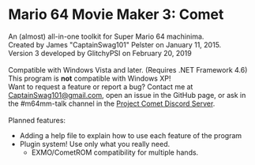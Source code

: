 # Mario 64 Movie Maker 3: Comet
An (almost) all-in-one toolkit for Super Mario 64 machinima.<br>
Created by James "CaptainSwag101" Pelster on January 11, 2015.<br>
Version 3 developed by GlitchyPSI on February 20, 2019<br><br>
Compatible with Windows Vista and later. (Requires .NET Framework 4.6)<br>
This program is <b>not</b> compatible with Windows XP!<br>
Want to request a feature or report a bug? Contact me at <a href="mailto://captainswag101@gmail.com">CaptainSwag101@gmail.com</a>, open an issue in the GitHub page, or ask in the #m64mm-talk channel in the [Project Comet Discord Server](http://comet.glitchypsi.xyz).<br>
<br>
Planned features:
* Adding a help file to explain how to use each feature of the program
* Plugin system! Use only what you really need.
    * EXMO/CometROM compatibility for multiple hands.
